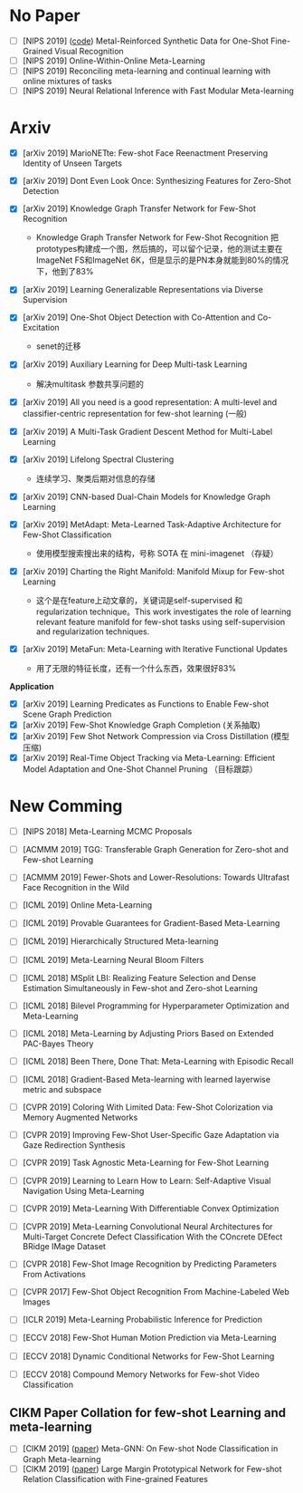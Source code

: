 # No Paper
- [ ] [NIPS 2019] ([code](https://github.com/apple2373/MetaIRNet)) Metal-Reinforced Synthetic Data for One-Shot Fine-Grained Visual Recognition
- [ ] [NIPS 2019] Online-Within-Online Meta-Learning
- [ ] [NIPS 2019] Reconciling meta-learning and continual learning with online mixtures of tasks
- [ ] [NIPS 2019] Neural Relational Inference with Fast Modular Meta-learning

# Arxiv
- [x] [arXiv 2019] MarioNETte: Few-shot Face Reenactment Preserving Identity of Unseen Targets
- [x] [arXiv 2019] Dont Even Look Once: Synthesizing Features for Zero-Shot Detection
- [x] [arXiv 2019] Knowledge Graph Transfer Network for Few-Shot Recognition
    * Knowledge Graph Transfer Network for Few-Shot Recognition 把prototypes构建成一个图，然后搞的，可以留个记录，他的测试主要在ImageNet FS和ImageNet 6K，但是显示的是PN本身就能到80%的情况下，他到了83%

- [x] [arXiv 2019] Learning Generalizable Representations via Diverse Supervision
- [x] [arXiv 2019] One-Shot Object Detection with Co-Attention and Co-Excitation
    * senet的迁移

- [x] [arXiv 2019] Auxiliary Learning for Deep Multi-task Learning 
    * 解决multitask 参数共享问题的

- [x] [arXiv 2019] All you need is a good representation: A multi-level and classifier-centric representation for few-shot learning (一般)
- [x] [arXiv 2019] A Multi-Task Gradient Descent Method for Multi-Label Learning
- [x] [arXiv 2019] Lifelong Spectral Clustering 
    * 连续学习、聚类后期对信息的存储

- [x] [arXiv 2019] CNN-based Dual-Chain Models for Knowledge Graph Learning
- [x] [arXiv 2019] MetAdapt: Meta-Learned Task-Adaptive Architecture for Few-Shot Classification
    * 使用模型搜索搜出来的结构，号称 SOTA 在 mini-imagenet （存疑）

- [x] [arXiv 2019] Charting the Right Manifold: Manifold Mixup for Few-shot Learning
    * 这个是在feature上动文章的，关键词是self-supervised 和 regularization technique。This work investigates the role of learning relevant feature manifold for few-shot tasks using self-supervision and regularization techniques.

- [x] [arXiv 2019] MetaFun: Meta-Learning with Iterative Functional Updates
    * 用了无限的特征长度，还有一个什么东西，效果很好83%

**Application**
- [x] [arXiv 2019] Learning Predicates as Functions to Enable Few-shot Scene Graph Prediction
- [x] [arXiv 2019] Few-Shot Knowledge Graph Completion (关系抽取)
- [x] [arXiv 2019] Few Shot Network Compression via Cross Distillation (模型压缩)
- [x] [arXiv 2019] Real-Time Object Tracking via Meta-Learning: Efficient Model Adaptation and One-Shot Channel Pruning （目标跟踪）

# New Comming
- [ ] [NIPS 2018] Meta-Learning MCMC Proposals

- [ ] [ACMMM 2019] TGG: Transferable Graph Generation for Zero-shot and Few-shot Learning
- [ ] [ACMMM 2019] Fewer-Shots and Lower-Resolutions: Towards Ultrafast Face Recognition in the Wild

- [ ] [ICML 2019] Online Meta-Learning
- [ ] [ICML 2019] Provable Guarantees for Gradient-Based Meta-Learning
- [ ] [ICML 2019] Hierarchically Structured Meta-learning
- [ ] [ICML 2019] Meta-Learning Neural Bloom Filters
- [ ] [ICML 2018] MSplit LBI: Realizing Feature Selection and Dense Estimation Simultaneously in Few-shot and Zero-shot Learning
- [ ] [ICML 2018] Bilevel Programming for Hyperparameter Optimization and Meta-Learning
- [ ] [ICML 2018] Meta-Learning by Adjusting Priors Based on Extended PAC-Bayes Theory
- [ ] [ICML 2018] Been There, Done That: Meta-Learning with Episodic Recall
- [ ] [ICML 2018] Gradient-Based Meta-learning with learned layerwise metric and subspace

- [ ] [CVPR 2019] Coloring With Limited Data: Few-Shot Colorization via Memory Augmented Networks
- [ ] [CVPR 2019] Improving Few-Shot User-Specific Gaze Adaptation via Gaze Redirection Synthesis
- [ ] [CVPR 2019] Task Agnostic Meta-Learning for Few-Shot Learning
- [ ] [CVPR 2019] Learning to Learn How to Learn: Self-Adaptive Visual Navigation Using Meta-Learning
- [ ] [CVPR 2019] Meta-Learning With Differentiable Convex Optimization
- [ ] [CVPR 2019] Meta-Learning Convolutional Neural Architectures for Multi-Target Concrete Defect Classification With the COncrete DEfect BRidge IMage Dataset
- [ ] [CVPR 2018] Few-Shot Image Recognition by Predicting Parameters From Activations
- [ ] [CVPR 2017] Few-Shot Object Recognition From Machine-Labeled Web Images

- [ ] [ICLR 2019] Meta-Learning Probabilistic Inference for Prediction

- [ ] [ECCV 2018] Few-Shot Human Motion Prediction via Meta-Learning
- [ ] [ECCV 2018] Dynamic Conditional Networks for Few-Shot Learning
- [ ] [ECCV 2018] Compound Memory Networks for Few-shot Video Classification


## CIKM Paper Collation for few-shot Learning and meta-learning

- [ ] [CIKM 2019] ([paper](https://arxiv.org/pdf/1905.09718.pdf)) Meta-GNN: On Few-shot Node Classification in Graph Meta-learning
- [ ] [CIKM 2019] ([paper](https://dl.acm.org/ft_gateway.cfm?id=3358100&ftid=2094704&dwn=1&CFID=171001657&CFTOKEN=1f6fc8985404ad9c-76434F7F-0C16-4973-955D9C02C525993F)) Large Margin Prototypical Network for Few-shot Relation Classification with Fine-grained Features
